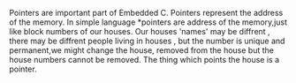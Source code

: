 Pointers are important part of Embedded C.
Pointers represent the address of the memory.
In simple language *pointers are address of the memory,just like block numbers of our houses. Our houses 'names' may be diffrent , there may be diffrent people living in houses , but the number is unique and permanent,we might change the house, removed from the house but the house numbers cannot be removed.
The thing which points the house is a pointer.
